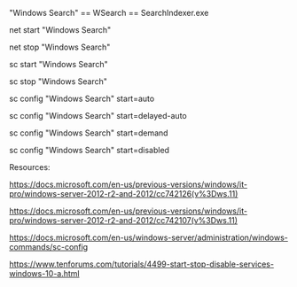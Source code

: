"Windows Search" == WSearch == SearchIndexer.exe

net start "Windows Search"

net stop "Windows Search"

sc start "Windows Search"

sc stop "Windows Search"

sc config "Windows Search" start=auto

sc config "Windows Search" start=delayed-auto

sc config "Windows Search" start=demand

sc config "Windows Search" start=disabled


Resources:

https://docs.microsoft.com/en-us/previous-versions/windows/it-pro/windows-server-2012-r2-and-2012/cc742126(v%3Dws.11)

https://docs.microsoft.com/en-us/previous-versions/windows/it-pro/windows-server-2012-r2-and-2012/cc742107(v%3Dws.11)

https://docs.microsoft.com/en-us/windows-server/administration/windows-commands/sc-config

https://www.tenforums.com/tutorials/4499-start-stop-disable-services-windows-10-a.html
